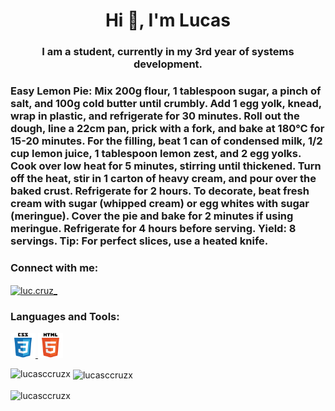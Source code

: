 <h1 align="center">Hi 👋, I'm Lucas</h1>
<h3 align="center">I am a student, currently in my 3rd year of systems development.</h3>
<h3>Easy Lemon Pie: Mix 200g flour, 1 tablespoon sugar, a pinch of salt, and 100g cold butter until crumbly. Add 1 egg yolk, knead, wrap in plastic, and refrigerate for 30 minutes. Roll out the dough, line a 22cm pan, prick with a fork, and bake at 180°C for 15-20 minutes. For the filling, beat 1 can of condensed milk, 1/2 cup lemon juice, 1 tablespoon lemon zest, and 2 egg yolks. Cook over low heat for 5 minutes, stirring until thickened. Turn off the heat, stir in 1 carton of heavy cream, and pour over the baked crust. Refrigerate for 2 hours. To decorate, beat fresh cream with sugar (whipped cream) or egg whites with sugar (meringue). Cover the pie and bake for 2 minutes if using meringue. Refrigerate for 4 hours before serving. Yield: 8 servings. Tip: For perfect slices, use a heated knife.
</h3>

<h3 align="left">Connect with me:</h3>
<p align="left">
<a href="https://instagram.com/luc.cruz_" target="blank"><img align="center" src="https://raw.githubusercontent.com/rahuldkjain/github-profile-readme-generator/master/src/images/icons/Social/instagram.svg" alt="luc.cruz_" height="30" width="40" /></a>
</p>

<h3 align="left">Languages and Tools:</h3>
<p align="left"> <a href="https://www.w3schools.com/css/" target="_blank" rel="noreferrer"> <img src="https://raw.githubusercontent.com/devicons/devicon/master/icons/css3/css3-original-wordmark.svg" alt="css3" width="40" height="40"/> </a> <a href="https://www.w3.org/html/" target="_blank" rel="noreferrer"> <img src="https://raw.githubusercontent.com/devicons/devicon/master/icons/html5/html5-original-wordmark.svg" alt="html5" width="40" height="40"/> </a> </p>

<p><img align="left" src="https://github-readme-stats.vercel.app/api/top-langs?username=lucasccruzx&show_icons=true&locale=en&layout=compact" alt="lucasccruzx" /></p>

<p>&nbsp;<img align="center" src="https://github-readme-stats.vercel.app/api?username=lucasccruzx&show_icons=true&locale=en" alt="lucasccruzx" /></p>

<p><img align="center" src="https://github-readme-streak-stats.herokuapp.com/?user=lucasccruzx&" alt="lucasccruzx" /></p>
